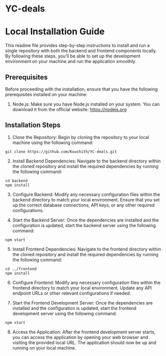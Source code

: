 # YC-deals

# Local Installation Guide

This readme file provides step-by-step instructions to install and run a single repository with both the backend and frontend components locally. By following these steps, you'll be able to set up the development environment on your machine and run the application smoothly.

## Prerequisites

Before proceeding with the installation, ensure that you have the following prerequisites installed on your machine:

1. Node.js: Make sure you have Node.js installed on your system. You can download it from the official website: https://nodejs.org

## Installation Steps

1. Clone the Repository: Begin by cloning the repository to your local machine using the following command:

```shell
git clone https://github.com/Koushith/YC-deals.git
```

2. Install Backend Dependencies: Navigate to the backend directory within the cloned repository and install the required dependencies by running the following command:

```shell
cd backend
npm install
```

3. Configure Backend: Modify any necessary configuration files within the backend directory to match your local environment. Ensure that you set up the correct database connections, API keys, or any other required configurations.

4. Start the Backend Server: Once the dependencies are installed and the configuration is updated, start the backend server using the following command:

```shell
npm start
```

5. Install Frontend Dependencies: Navigate to the frontend directory within the cloned repository and install the required dependencies by running the following command:

```shell
cd ../frontend
npm install
```

6. Configure Frontend: Modify any necessary configuration files within the frontend directory to match your local environment. Update any API endpoint URLs or other relevant configurations if needed.

7. Start the Frontend Development Server: Once the dependencies are installed and the configuration is updated, start the frontend development server using the following command:

```shell
npm start
```

8. Access the Application: After the frontend development server starts, you can access the application by opening your web browser and visiting the provided local URL. The application should now be up and running on your local machine.
